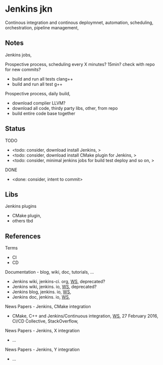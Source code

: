 # Jenkins jkn

Continous integration and continous deploymnet, automation, scheduling, orchestration, pipeline management, 

## Notes

Jenkins jobs, 

Prospective process, scheduling every X minutes? 15min? check with repo for new commits?
* build and run all tests clang++
* build and run all test g++

Prospective process, daily build, 
* download complier LLVM? 
* download all code, thirdy party libs, other, from repo
* build entire code base together

## Status
TODO
* <todo: consider, download install Jenkins, >
* <todo: consider, download install CMake plugin for Jenkins, >
* <todo: consider, minimal jenkins jobs for build test deploy and so on, >

DONE
* <done: consider, intent to commit>

## Libs

Jenkins plugins
* CMake plugin,  
* others tbd

## References

Terms
* CI
* CD

Documentation - blog, wiki, doc, tutorials, ...
* Jenkins wiki, jenkins-ci. org, [WS](https://wiki.jenkins-ci.org/), deprecated?
* Jenkins wiki, jenkins. io, [WS](https://wiki.jenkins.io/), deprecated?
* Jenkins blog, jenkins. io, [WS](https://www.jenkins.io/blog/), 
* Jenkins doc, jenkins. io, [WS](https://www.jenkins.io/doc/), 

News Papers - Jenkins, CMake integration
* CMake, C++ and Jenkins/Continuous integration, [WS](https://stackoverflow.com/questions/35672472/cmake-c-and-jenkins-continuous-integration), 27 February 2016, CI/CD Collective, StackOverflow, 

News Papers - Jenkins, X integration
* ...

News Papers - Jenkins, Y integration
* ...